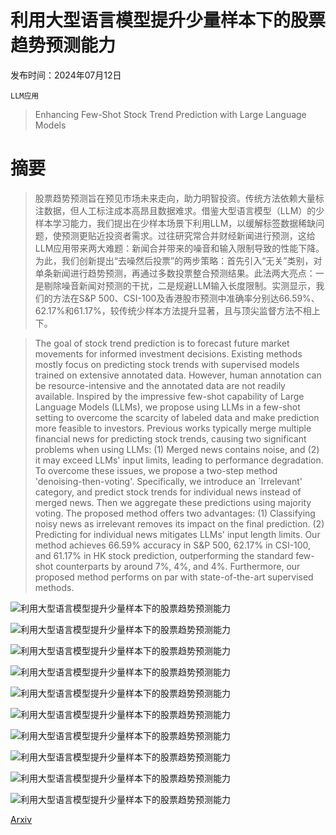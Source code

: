 # 利用大型语言模型提升少量样本下的股票趋势预测能力

发布时间：2024年07月12日

`LLM应用`

> Enhancing Few-Shot Stock Trend Prediction with Large Language Models

# 摘要

> 股票趋势预测旨在预见市场未来走向，助力明智投资。传统方法依赖大量标注数据，但人工标注成本高昂且数据难求。借鉴大型语言模型（LLM）的少样本学习能力，我们提出在少样本场景下利用LLM，以缓解标签数据稀缺问题，使预测更贴近投资者需求。过往研究常合并财经新闻进行预测，这给LLM应用带来两大难题：新闻合并带来的噪音和输入限制导致的性能下降。为此，我们创新提出“去噪然后投票”的两步策略：首先引入“无关”类别，对单条新闻进行趋势预测，再通过多数投票整合预测结果。此法两大亮点：一是剔除噪音新闻对预测的干扰，二是规避LLM输入长度限制。实测显示，我们的方法在S&P 500、CSI-100及香港股市预测中准确率分别达66.59%、62.17%和61.17%，较传统少样本方法提升显著，且与顶尖监督方法不相上下。

> The goal of stock trend prediction is to forecast future market movements for informed investment decisions. Existing methods mostly focus on predicting stock trends with supervised models trained on extensive annotated data. However, human annotation can be resource-intensive and the annotated data are not readily available. Inspired by the impressive few-shot capability of Large Language Models (LLMs), we propose using LLMs in a few-shot setting to overcome the scarcity of labeled data and make prediction more feasible to investors. Previous works typically merge multiple financial news for predicting stock trends, causing two significant problems when using LLMs: (1) Merged news contains noise, and (2) it may exceed LLMs' input limits, leading to performance degradation. To overcome these issues, we propose a two-step method 'denoising-then-voting'. Specifically, we introduce an `Irrelevant' category, and predict stock trends for individual news instead of merged news. Then we aggregate these predictions using majority voting. The proposed method offers two advantages: (1) Classifying noisy news as irrelevant removes its impact on the final prediction. (2) Predicting for individual news mitigates LLMs' input length limits. Our method achieves 66.59% accuracy in S&P 500, 62.17% in CSI-100, and 61.17% in HK stock prediction, outperforming the standard few-shot counterparts by around 7%, 4%, and 4%. Furthermore, our proposed method performs on par with state-of-the-art supervised methods.

![利用大型语言模型提升少量样本下的股票趋势预测能力](../../../paper_images/2407.09003/x1.png)

![利用大型语言模型提升少量样本下的股票趋势预测能力](../../../paper_images/2407.09003/x2.png)

![利用大型语言模型提升少量样本下的股票趋势预测能力](../../../paper_images/2407.09003/different_LLM_update3.jpg)

![利用大型语言模型提升少量样本下的股票趋势预测能力](../../../paper_images/2407.09003/x3.jpg)

![利用大型语言模型提升少量样本下的股票趋势预测能力](../../../paper_images/2407.09003/append_sp500_standard.png)

![利用大型语言模型提升少量样本下的股票趋势预测能力](../../../paper_images/2407.09003/append_sp500_2vote_.png)

![利用大型语言模型提升少量样本下的股票趋势预测能力](../../../paper_images/2407.09003/append_sp500_3vote.png)

![利用大型语言模型提升少量样本下的股票趋势预测能力](../../../paper_images/2407.09003/append_csi_standard.png)

![利用大型语言模型提升少量样本下的股票趋势预测能力](../../../paper_images/2407.09003/append_csi_2vote_.png)

![利用大型语言模型提升少量样本下的股票趋势预测能力](../../../paper_images/2407.09003/append_csi_3vote.png)

[Arxiv](https://arxiv.org/abs/2407.09003)